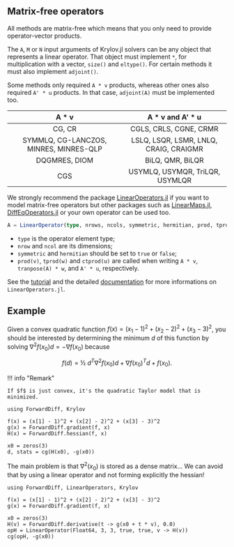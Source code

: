 ## Matrix-free operators

All methods are matrix-free which means that you only need to provide operator-vector products.

The `A`, `M` or `N` input arguments of Krylov.jl solvers can be any object that represents a linear operator. That object must implement `*`, for multiplication with a vector, `size()` and `eltype()`. For certain methods it must also implement `adjoint()`.

Some methods only required `A * v` products, whereas other ones also required `A' * u` products. In that case, `adjoint(A)` must be implemented too.

| A * v                                  | A * v and A' * u                       |
|:--------------------------------------:|:--------------------------------------:|
| CG, CR                                 | CGLS, CRLS, CGNE, CRMR                 |
| SYMMLQ, CG-LANCZOS, MINRES, MINRES-QLP | LSLQ, LSQR, LSMR, LNLQ, CRAIG, CRAIGMR |
| DQGMRES, DIOM                          | BiLQ, QMR, BiLQR                       |
| CGS                                    | USYMLQ, USYMQR, TriLQR, USYMLQR        |

We strongly recommend the package [LinearOperators.jl](https://github.com/JuliaSmoothOptimizers/LinearOperators.jl) if you want to model matrix-free operators but other packages such as [LinearMaps.jl](https://github.com/Jutho/LinearMaps.jl), [DiffEqOperators.jl](https://github.com/SciML/DiffEqOperators.jl) or your own operator can be used too.

```julia
A = LinearOperator(type, nrows, ncols, symmetric, hermitian, prod, tprod, ctprod)
```

* `type` is the operator element type;
* `nrow` and `ncol` are its dimensions;
* `symmetric` and `hermitian` should be set to `true` or `false`;
* `prod(v)`, `tprod(w)` and `ctprod(u)` are called when writing `A * v`, `tranpose(A) * w`, and `A' * u`, respectively.

See the [tutorial](https://juliasmoothoptimizers.github.io/JSOTutorials.jl/linear-operators/introduction-to-linear-operators/introduction-to-linear-operators.html) and the detailed [documentation](https://juliasmoothoptimizers.github.io/LinearOperators.jl/latest/) for more informations on `LinearOperators.jl`.

## Example

Given a convex quadratic function $f(x) = (x_1 - 1)^2 + (x_2 - 2)^2 + (x_3 - 3)^2$, you should be interested by determining the minimum $d$ of this function by solving $\nabla^2 f(x_0) d = - \nabla f(x_0)$ because
```math
f(d) = ½~d^T \nabla^2 f(x_0) d + \nabla f(x_0)^T d + f(x_0).
```

!!! info "Remark"

    If $f$ is just convex, it's the quadratic Taylor model that is minimized.

```@example dense_hessian
using ForwardDiff, Krylov

f(x) = (x[1] - 1)^2 + (x[2] - 2)^2 + (x[3] - 3)^2
g(x) = ForwardDiff.gradient(f, x)
H(x) = ForwardDiff.hessian(f, x)

x0 = zeros(3)
d, stats = cg(H(x0), -g(x0))
```

The main problem is that $\nabla^2(x_0)$ is stored as a dense matrix... We can avoid that by using a linear operator and not forming explicitly the hessian!

```@example linear_operator
using ForwardDiff, LinearOperators, Krylov

f(x) = (x[1] - 1)^2 + (x[2] - 2)^2 + (x[3] - 3)^2
g(x) = ForwardDiff.gradient(f, x)

x0 = zeros(3)
H(v) = ForwardDiff.derivative(t -> g(x0 + t * v), 0.0)
opH = LinearOperator(Float64, 3, 3, true, true, v -> H(v))
cg(opH, -g(x0))
```
